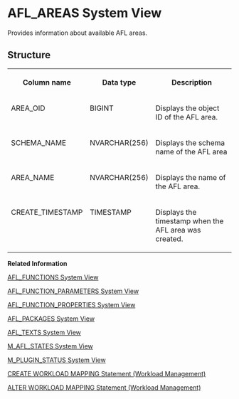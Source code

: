 <!-- loio209d1d1f7519101481f48b2c41b38282 -->

# AFL\_AREAS System View

Provides information about available AFL areas.



<a name="loio209d1d1f7519101481f48b2c41b38282___a_f_l__a_r_e_a_s_1struct_AFL_AREAS"/>

## Structure


<table>
<tr>
<th valign="top">

Column name



</th>
<th valign="top">

Data type



</th>
<th valign="top">

Description



</th>
</tr>
<tr>
<td valign="top">

AREA\_OID



</td>
<td valign="top">

BIGINT



</td>
<td valign="top">

Displays the object ID of the AFL area.



</td>
</tr>
<tr>
<td valign="top">

SCHEMA\_NAME



</td>
<td valign="top">

NVARCHAR\(256\)



</td>
<td valign="top">

Displays the schema name of the AFL area



</td>
</tr>
<tr>
<td valign="top">

AREA\_NAME



</td>
<td valign="top">

NVARCHAR\(256\)



</td>
<td valign="top">

Displays the name of the AFL area.



</td>
</tr>
<tr>
<td valign="top">

CREATE\_TIMESTAMP



</td>
<td valign="top">

TIMESTAMP



</td>
<td valign="top">

Displays the timestamp when the AFL area was created.



</td>
</tr>
</table>

**Related Information**  


[AFL\_FUNCTIONS System View](afl-functions-system-view-209d7b2.md "Provides information about available AFL functions.")

[AFL\_FUNCTION\_PARAMETERS System View](afl-function-parameters-system-view-d1fce26.md "Provides information about parameters of AFL functions.")

[AFL\_FUNCTION\_PROPERTIES System View](afl-function-properties-system-view-209d4b7.md "Provides information about available AFL function properties.")

[AFL\_PACKAGES System View](afl-packages-system-view-209dae2.md "Provides information about available AFL packages.")

[AFL\_TEXTS System View](afl-texts-system-view-d1fd8aa.md "Provides information about available AFL texts.")

[M\_AFL\_STATES System View](../022-Monitoring-Views/m-afl-states-system-view-3769f7f.md "Provides information about AFL states.")

[M\_PLUGIN\_STATUS System View](../022-Monitoring-Views/m-plugin-status-system-view-5619d09.md "Provides status for plugins.")

[CREATE WORKLOAD MAPPING Statement \(Workload Management\)](../../010-SQL-Reference/012-SQL-Statements/create-workload-mapping-statement-workload-management-996978a.md "Defines workload mappings.")

[ALTER WORKLOAD MAPPING Statement \(Workload Management\)](../../010-SQL-Reference/012-SQL-Statements/alter-workload-mapping-statement-workload-management-81fc16b.md "Changes workload mappings.")

